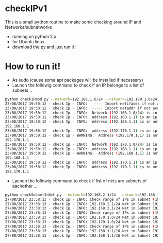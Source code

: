 # checkIPv1


This is a small python routine to make some checking around IP and Networks/subnetworks

  - running on python 2.x
  - for Ubuntu linux
  - download the py and just run it !

# How to run it!

  - As sudo (cause some apt packages will be installed if necessary)
  - Launch the followig command to check if an IP belongs to a list of subnets ..


```sh
python checkIPmod.py --network=192.168.1.0/24 --network=192.170.1.0/24 --ipaddr=192.168.1.1 --ipaddr=192.170.1.1
23/08/2017 19:50:12 - check Ip - INFO:  ----- Import netifaces if not available -----
23/08/2017 19:50:12 - check Ip - INFO:  ----- Import netaddr if not available -----
23/08/2017 19:50:12 - check Ip - INFO:  Network (192.168.1.0/24) is in CIDR presentation format
23/08/2017 19:50:12 - check Ip - INFO:  address (192.168.1.1) is an ip address
23/08/2017 19:50:12 - check Ip - INFO:  Address (192.168.1.1) is in network
192.168.1.1
23/08/2017 19:50:12 - check Ip - INFO:  address (192.170.1.1) is an ip address
23/08/2017 19:50:12 - check Ip - WARNING:  Address (192.170.1.1) is not in network
192.170.1.1
23/08/2017 19:50:12 - check Ip - INFO:  Network (192.170.1.0/24) is in CIDR presentation format
23/08/2017 19:50:12 - check Ip - INFO:  address (192.168.1.1) is an ip address
23/08/2017 19:50:12 - check Ip - WARNING:  Address (192.168.1.1) is not in network
192.168.1.1
23/08/2017 19:50:12 - check Ip - INFO:  address (192.170.1.1) is an ip address
23/08/2017 19:50:12 - check Ip - INFO:  Address (192.170.1.1) is in network
192.170.1.1

```
  - Launch the followig command to check if list of nets are subnets of eachother ...


```sh
python checkSubnetInNet.py --network=192.168.2.1/24 --network=192.168.1.1/16 --network=192.170.1.0/24      
27/08/2017 23:38:13 - check Ip - INFO: Check range of IPs in subnet (192.168.2.1/24) against all other subnets 
27/08/2017 23:38:13 - check Ip - INFO: 192.168.2.1/24 Net in Subnet 192.170.1.0/24 ? : False 
27/08/2017 23:38:13 - check Ip - INFO: 192.168.2.1/24 Net in Subnet 192.168.1.1/16 ? : True 
27/08/2017 23:38:13 - check Ip - INFO: Check range of IPs in subnet (192.170.1.0/24) against all other subnets 
27/08/2017 23:38:13 - check Ip - INFO: 192.170.1.0/24 Net in Subnet 192.168.2.1/24 ? : False 
27/08/2017 23:38:13 - check Ip - INFO: 192.170.1.0/24 Net in Subnet 192.168.1.1/16 ? : False 
27/08/2017 23:38:13 - check Ip - INFO: Check range of IPs in subnet (192.168.1.1/16) against all other subnets 
27/08/2017 23:38:13 - check Ip - INFO: 192.168.1.1/16 Net in Subnet 192.168.2.1/24 ? : False 
27/08/2017 23:38:13 - check Ip - INFO: 192.168.1.1/16 Net in Subnet 192.170.1.0/24 ? : False 

